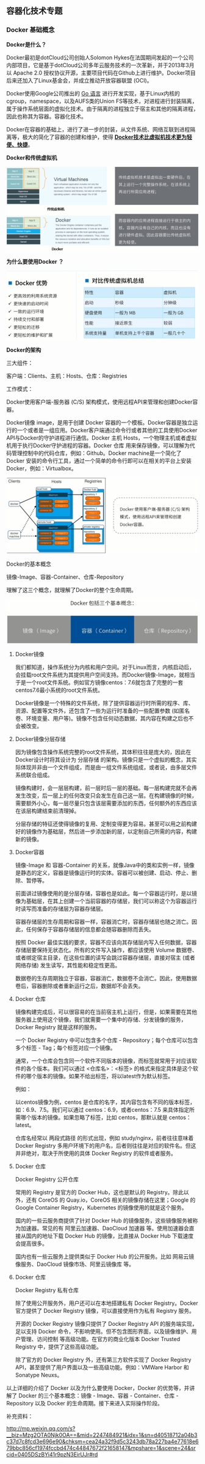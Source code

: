 ## 容器化技术专题

### Docker 基础概念

**Docker是什么？**

Docker最初是dotCloud公司创始人Solomon Hykes在法国期间发起的一个公司内部项目，它是基于dotCloud公司多年云服务技术的一次革新，并于2013年3月以 Apache 2.0 授权协议开源，主要项目代码在Github上进行维护。Docker项目后来还加入了Linux基金会，并成立推动开放容器联盟 (OCI)。

Docker使用Google公司推出的 <u>Go 语言</u> 进行开发实现，基于Linux内核的cgroup，namespace，以及AUFS类的Union FS等技术，对进程进行封装隔离，属于操作系统层面的虚拟化技术。由于隔离的进程独立于宿主和其他的隔离进程，因此也称其为容器。容器化技术。

Docker在容器的基础上，进行了进一步的封装，从文件系统、网络互联到进程隔离等，极大的简化了容器的创建和维护，使得 **<u>Docker技术比虚拟机技术更为轻便、快捷</u>**。



**Docker和传统虚拟机**

![](./img/docker-1.png)



**为什么要使用Docker ？**

![](./img/docker-2.png)



**Docker的架构**

三大组件：

客户端：Clients、主机：Hosts、仓库：Registries

工作模式：

Docker使用客户端-服务器 (C/S) 架构模式，使用远程API来管理和创建Docker容器。

Docker镜像 image，是用于创建 Docker 容器的一个模板。Docker容器是独立运行的一个或者是一组应用。Docker客户端通过命令行或者其他的工具使用Docker API与Docker的守护进程进行通信。Docker 主机 Hosts，一个物理主机或者虚拟机用于执行Docker守护进程的容器。Docker 仓库 用来保存镜像，可以理解为代码管理控制中的代码仓库，例如：Github。Docker machine是一个简化了Docker 安装的命令行工具，通过一个简单的命令行即可以在相关的平台上安装Docker，例如：Virtualbox。



![](./img/docker-3.png)



Docker的基本概念

镜像-Image、容器-Container、仓库-Repository

理解了这三个概念，就理解了Docker的整个生命周期。

![](./img/docker-4.png)



1. Docker镜像

   我们都知道，操作系统分为内核和用户空间。对于Linux而言，内核启动后，会挂载root文件系统为其提供用户空间支持。而Docker镜像-Image，就相当于是一个root文件系统。例如官方镜像centos：7.6就包含了完整的一套centos7.6最小系统的root文件系统。

   Docker镜像是一个特殊的文件系统，除了提供容器运行时所需的程序、库、资源、配置等文件外，还包含了一些为运行时准备的一些配置参数 (如匿名卷、环境变量、用户等)。镜像不包含任何动态数据，其内容在构建之后也不会被改变。

2. Docker镜像分层存储

   因为镜像包含操作系统完整的root文件系统，其体积往往是庞大的，因此在Docker设计时将其设计为 分层存储 的架构。镜像只是一个虚拟的概念，其实际体现并非由一个文件组成，而是由一组文件系统组成，或者说，由多层文件系统联合组成。

   镜像构建时，会一层层构建，前一层时后一层的基础。每一层构建完就不会再发生改变，后一层上的任何改变只会发生在自己这一层。在构建镜像的时候，需要额外小心，每一层尽量只包含该层需要添加的东西，任何额外的东西应该在该层构建结束前清理掉。

   分层存储的特征还使得镜像的复用、定制变得更为容易。甚至可以用之前构建好的镜像作为基础层，然后进一步添加新的层，以定制自己所需的内容，构建新的镜像。

3. Docker容器

   镜像-Image 和 容器-Container 的关系，就像Java中的类和实例一样，镜像是静态的定义，容器是镜像运行时的实体。容器可以被创建、启动、停止、删除、暂停等。

   前面讲过镜像使用的是分层存储，容器也是如此。每一个容器运行时，是以镜像为基础层，在其上创建一个当前容器的存储层，我们可以称这个为容器运行时读写而准备的存储层为容器存储层。

   容器存储层的生存周期和容器一样，容器消亡时，容器存储层也随之消亡。因此，任何保存于容器存储层的信息都会随容器删除而丢失。

   按照 Docker 最佳实践的要求，容器不应该向其存储层内写入任何数据，容器存储层要保持无状态化。所有的文件写入操作，都应该使用 Volume 数据卷、或者绑定宿主目录，在这些位置的读写会跳过容器存储层，直接对宿主 (或者网络存储) 发生读写，其性能和稳定性更高。

   数据卷的生存周期独立于容器，容器消亡，数据卷不会消亡。因此，使用数据卷后，容器删除或者重新运行之后，数据却不会丢失。

4. Docker 仓库

   镜像构建完成后，可以很容易的在当前宿主机上运行，但是，如果需要在其他服务器上使用这个镜像，我们就需要一个集中的存储、分发镜像的服务，Docker Registry 就是这样的服务。

   一个 Docker Registry 中可以包含多个仓库 - Repository；每个仓库可以包含多个标签 - Tag；每个标签对应一个镜像。

   通常，一个仓库会包含同一个软件不同版本的镜像，而标签就常用于对应该软件的各个版本。我们可以通过   <仓库名>：<标签> 的格式来指定具体是这个软件的哪个版本的镜像。如果不给出标签，将以latest作为默认标签。

   例如：

   以centos镜像为例，centos 是仓库的名字，其内容包含有不同的版本标签，如：6.9、7.5。我们可以通过 centos：6.9，或者centos：7.5 来具体指定所需哪个版本的镜像。如果忽略了标签，比如 centos，那默认就是 centos：latest。

   仓库名经常以 两段式路径 的形式出现，例如 study/nginx，前者往往意味着 Docker Registry 多用户环境下的用户名，后者则往往是对应的软件名。但这并非绝对，取决于所使用的具体 Docker Registry 的软件或者服务。

5. Docker 仓库

   Docker Registry 公开仓库

   常用的 Registry 是官方的 Docker Hub，这也是默认的 Registry。除此以外，还有 CoreOS 的 Quay.io，CoreOS 相关的镜像存储在这里；Google 的 Google Container Registry，Kubernetes 的镜像使用的就是这个服务。

   国内的一些云服务商提供了针对 Docker Hub 的镜像服务，这些镜像服务被称为加速器。常见的有 阿里云加速器、DaoCloud 加速器 等。使用加速器会直接从国内的地址下载 Docker Hub 的镜像，比直接从 Docker Hub 下载速度会提高很多。

   国内也有一些云服务上提供类似于 Docker Hub 的公开服务。比如 网易云镜像服务、DaoCloud 镜像市场、阿里云镜像库 等。

6. Docker 仓库

   Docker Registry 私有仓库

   除了使用公开服务外，用户还可以在本地搭建私有 Docker Registry。Docker 官方提供了 Docker Registry 镜像，可以直接使用作为私有 Registry 服务。

   开源的 Docker Registry 镜像只提供了 Docker Registry API 的服务端实现，足以支持 Docker 命令，不影响使用。但不包含图形界面，以及镜像维护、用户管理、访问控制 等高级功能。在官方的商业化版本 Docker Trusted Registry 中，提供了这些高级功能。

   除了官方的 Docker Registry 外，还有第三方软件实现了 Docker Registry API，甚至提供了用户界面以及一些高级功能。例如：VMWare Harbor 和 Sonatype Neuxs。



以上详细的介绍了 Docker 以及为什么要使用 Docker，Docker 的优势等，并讲解了 Docker 的三个基本概念：镜像 - Image、容器 - Container、仓库 - Repository 以及 Docker 的生命周期。接下来进入实际操作阶段。



补充资料：

http://mp.weixin.qq.com/s?__biz=Mzg2OTA0Njk0OA==&mid=2247484921&idx=1&sn=d40518712a04b3c37d7c8fcd3e696e90&chksm=cea24a32f9d5c3243db78a227ba4e77618e679bbc856cf1974fccbd474c44847672f21658147&mpshare=1&scene=24&srcid=0405DSzBYi41r9pzN3EirUJr#rd
